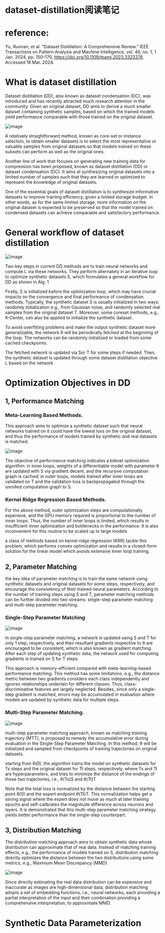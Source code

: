 # dataset-distillation阅读笔记

# reference:
Yu, Ruonan, et al. “Dataset Distillation: A Comprehensive Review.” IEEE Transactions on Pattern Analysis and Machine Intelligence, vol. 46, no. 1, 1 Jan. 2024, pp. 150–170, https://doi.org/10.1109/tpami.2023.3323376. Accessed 18 Mar. 2024.


# What is dataset distillation

Dataset distillation (DD), also known as dataset condensation (DC), was introduced and has recently attracted much research attention in the community. Given an original dataset, DD aims to derive a much smaller dataset containing synthetic samples, based on which the trained models yield performance comparable with those trained on the original dataset.

![image](https://github.com/user-attachments/assets/7683316a-25f4-477d-a551-1065ac443f3c)

A relatively straightforward method, known as core-set or instance selection, to obtain smaller datasets is to select the most representative or valuable samples from original datasets so that models trained on these subsets can perform as well as the original ones.

Another line of work that focuses on generating new training data for compression has been proposed, known as dataset distillation (DD) or dataset condensation (DC). It aims at synthesizing original datasets into a limited number of samples such that they are learned or optimized to represent the knowledge of original datasets.

One of the essential goals of dataset distillation is to synthesize informative datasets to improve training efficiency, given a limited storage budget. In other words, as for the same limited storage, more information on the original dataset is expected to be preserved so that the model trained on condensed datasets can achieve comparable and satisfactory performance.

# General workflow of dataset distillation
![image](https://github.com/user-attachments/assets/835b65f8-2ca9-4a9b-ad28-13aeee5808b3)

Two key steps in current DD methods are to train neural networks and compute L via these networks. They perform alternately in an iterative loop to optimize synthetic datasets S, which formulates a general workflow for DD as shown in Alg. 1

Firstly, S is initialized before the optimization loop, which may have crucial impacts on the convergence and final performance of condensation methods. Typically, the synthetic dataset S is usually initialized in two ways: randomly initialization e.g., from Gaussian noise, and randomly selected real samples from the original dataset T. Moreover, some coreset methods, e.g., K-Center, can also be applied to initialize the synthetic dataset.

To avoid overfitting problems and make the output synthetic dataset more generalizable, the network θ will be periodically fetched at the beginning of the loop. The networks can be randomly initialized or loaded from some cached checkpoints.

The fetched network is updated via Sor T for some steps if needed. Then, the synthetic dataset is updated through some dataset distillation objective L based on the network

#  Optimization Objectives in DD

## 1, Performance Matching

### Meta-Learning Based Methods. 

This approach aims to optimize a synthetic dataset such that neural networks trained on it could have the lowest loss on the original dataset, and thus the performance of models trained by synthetic and real datasets is matched.

![image](https://github.com/user-attachments/assets/f530476c-5583-4958-9a13-6a4a6fc07a85)

The objective of performance matching indicates a bilevel optimization algorithm: in inner loops, weights of a differentiable model with parameter θ are updated with S via gradient decent, and the recursive computation graph is cached; in outer loops, models trained after inner loops are validated on T and the validation loss is backpropagated through the unrolled computation graph to S.

 ### Kernel Ridge Regression Based Methods.

For the above method, outer optimization steps are computationally expensive, and the GPU memory required is proportional to the number of inner loops. Thus, the number of inner loops is limited, which results in insufficient inner optimization and bottlenecks in the performance. It is also inconvenient for this routine to be scaled up to large models

a class of methods based on kernel ridge regression (KRR) tackle this problem, which performs convex optimization and results in a closed-form solution for the linear model which avoids extensive inner loop training.

## 2, Parameter Matching
the key idea of parameter matching is to train the same network using synthetic datasets and original datasets for some steps, respectively, and encourage the consistency of their trained neural parameters. According to the number of training steps using S and T, parameter matching methods can be further divided into two streams: single-step parameter matching and multi-step parameter matching.

### Single-Step Parameter Matching

![image](https://github.com/user-attachments/assets/d05641c6-1c6d-463f-8f62-2dde1ebf8d46)

In single-step parameter matching, a network is updated using S and T for only 1 step, respectively, and their resultant gradients respective to θ are encouraged to be consistent, which is also known as gradient matching. After each step of updating synthetic data, the network used for computing gradients is trained on S for T steps.

This approach is memory-efficient compared with meta-learning-based performance matching. This method has some limitations, e.g., the distance metric between two gradients considers each class independently and ignores relationships underlain for different classes. Thus, class-discriminative features are largely neglected. Besides, since only a single-step gradient is matched, errors may be accumulated in evaluation where models are updated by synthetic data for multiple steps.

### Multi-Step Parameter Matching. 

![image](https://github.com/user-attachments/assets/d079378e-49da-4678-b1c9-9d53e060bb4c)

multi-step parameter matching approach, known as matching training trajectory (MTT), is proposed to remedy the accumulative error during evaluation in the Single-Step Parameter Matching. In this method, θ will be initialized and sampled from checkpoints of training trajectories on original datasets.

starting from θ(0), the algorithm trains the model on synthetic datasets for Ts steps and the original dataset for Tt steps, respectively, where
Ts and Tt are hyperparameters, and tries to minimize the distance of the endings of these two trajectories, i.e., θ(Ts)S and θ(Tt)T

Note that the total loss is normalized by the distance between the starting point θ(0) and the expert endpoint θ(Tt)T. This normalization helps get a strong signal where the expert does not move as much at later training epochs and self-calibrates the magnitude difference across neurons
and layers. It is demonstrated that this multi-step parameter matching strategy yields better performance than the single-step counterpart.

## 3, Distribution Matching

The distribution matching approach aims to obtain synthetic data whose distribution can approximate that of real data. Instead of matching training effects, e.g., the performance of models trained on S, distribution matching directly optimizes the distance between the two distributions using some metrics, e.g., Maximum Mean Discrepancy (MMD)

![image](https://github.com/user-attachments/assets/1d974f90-ba31-464b-a68b-1f40c9a80ee1)

Since directly estimating the real data distribution can be expensive and inaccurate as images are high-dimensional data, distribution matching adopts a set of embedding functions, i.e., neural networks, each providing a partial interpretation of the input and their combination providing a comprehensive interpretation, to approximate MMD.

# Synthetic Data Parameterization
